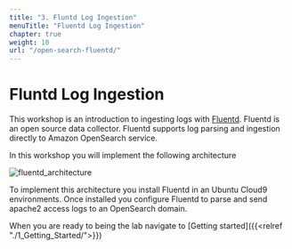 ```yaml
---
title: "3. Fluntd Log Ingestion"
menuTitle: "Fluentd Log Ingestion"
chapter: true
weight: 10
url: "/open-search-fluentd/"
---
```


# Fluntd Log Ingestion

This workshop is an introduction to ingesting logs with [Fluentd](https://www.fluentd.org/). Fluentd is an open source data collector. Fluentd supports log parsing and ingestion directly to Amazon OpenSearch service.  

In this workshop you will implement the following architecture

![fluentd_architecture](/images/open-search-fluentd/fluentd_cloud9_opensearch_yml.png)



To implement this architecture you install Fluentd in an Ubuntu Cloud9 environments. Once installed you configure Fluentd to parse and send apache2 access logs to an OpenSearch domain.  

When you are ready to being the lab navigate to [Getting started]({{<relref "./1_Getting_Started/">}})